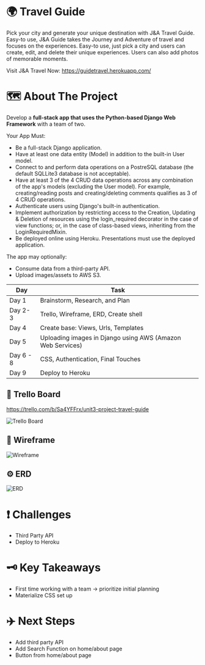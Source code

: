 # 🌍 Travel Guide 

Pick your city and generate your unique destination with J&A Travel Guide. Easy-to use, J&A Guide takes the Journey and Adventure of travel and focuses on the experiences. Easy-to use, just pick a city and users can create, edit, and delete their unique experiences. Users can also add photos of memorable moments. 

Visit J&A Travel Now: https://guidetravel.herokuapp.com/

# 🗺️ About The Project 

Develop a <b>full-stack app that uses the Python-based Django Web Framework</b> with a team of two. 

Your App Must: 

* Be a full-stack Django application.
* Have at least one data entity (Model) in addition to the built-in User model.
* Connect to and perform data operations on a PostreSQL database (the default SQLLite3 database is not acceptable).
* Have at least 3 of the 4 CRUD data operations across any combination of the app's models (excluding the User model). For example, creating/reading posts and creating/deleting comments qualifies as 3 of 4 CRUD operations.
* Authenticate users using Django's built-in authentication.
* Implement authorization by restricting access to the Creation, Updating & Deletion of resources using the login_required decorator in the case of view functions; or, in the case of class-based views, inheriting from the LoginRequiredMixin.
* Be deployed online using Heroku. Presentations must use the deployed application.

The app may optionally:
* Consume data from a third-party API.
* Upload images/assets to AWS S3.

Day  | Task
------------- | -------------
Day 1  | Brainstorm, Research, and Plan
Day 2-3 | Trello, Wireframe, ERD, Create shell| 
Day 4  | Create base: Views, Urls, Templates
Day 5 | Uploading images in Django using AWS (Amazon Web Services) | 
Day 6 - 8  | CSS, Authentication, Final Touches
Day 9  | Deploy to Heroku

## 🔧 Trello Board 

https://trello.com/b/Sa4YFFrx/unit3-project-travel-guide

![Trello Board](https://user-images.githubusercontent.com/80486307/163650866-52f8ecda-969c-4b16-860a-3ad648b7ed15.png)


## 🔗 Wireframe 

![Wireframe](https://user-images.githubusercontent.com/80486307/163650840-4af4fd5d-40a4-47f9-a6e0-89e14dcbcd6e.png)

## ⚙️ ERD 

![ERD](https://user-images.githubusercontent.com/80486307/163651523-f7228e70-e09c-4063-81fe-16ef6e0d957a.png)


# ❗ Challenges 

* Third Party API 
* Deploy to Heroku 

# 🗝️ Key Takeaways

* First time working with a team -> prioritize initial planning
* Materialize CSS set up

# ✈️ Next Steps

* Add third party API 
* Add Search Function on home/about page
* Button from home/about page

